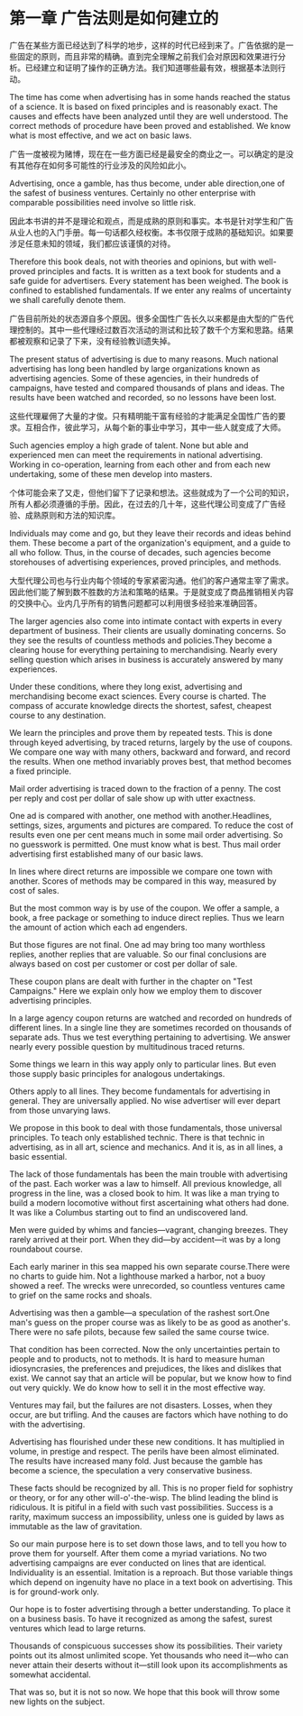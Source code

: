 # 第一章 广告法则是如何建立的 

广告在某些方面已经达到了科学的地步，这样的时代已经到来了。广告依据的是一些固定的原则，而且非常的精确。直到完全理解之前我们会对原因和效果进行分析。已经建立和证明了操作的正确方法。我们知道哪些最有效，根据基本法则行动。

The time has come when advertising has in some hands reached the status of a science. It is based on fixed principles and is reasonably
exact. The causes and effects have been analyzed until they are well understood. The correct methods of procedure have been proved and
established. We know what is most effective, and we act on basic laws.

广告一度被视为赌博，现在在一些方面已经是最安全的商业之一。可以确定的是没有其他存在如何多可能性的行业涉及的风险如此小。

Advertising, once a gamble, has thus become, under able direction,one of the safest of business ventures. Certainly no other enterprise
with comparable possibilities need involve so little risk.

因此本书讲的并不是理论和观点，而是成熟的原则和事实。本书是针对学生和广告从业人也的入门手册。每一句话都久经权衡。本书仅限于成熟的基础知识。如果要涉足任意未知的领域，我们都应该谨慎的对待。

Therefore this book deals, not with theories and opinions, but with well-proved principles and facts. It is written as a text book for
students and a safe guide for advertisers. Every statement has been weighed. The book is confined to established fundamentals. If we
enter any realms of uncertainty we shall carefully denote them.

广告目前所处的状态源自多个原因。很多全国性广告长久以来都是由大型的广告代理控制的。其中一些代理经过数百次活动的测试和比较了数千个方案和思路。结果都被观察和记录了下来，没有经验教训遗失掉。

The present status of advertising is due to many reasons. Much national advertising has long been handled by large organizations
known as advertising agencies. Some of these agencies, in their hundreds of campaigns, have tested and compared thousands of plans
and ideas. The results have been watched and recorded, so no lessons have been lost.

这些代理雇佣了大量的才俊。只有精明能干富有经验的才能满足全国性广告的要求。互相合作，彼此学习，从每个新的事业中学习，其中一些人就变成了大师。

Such agencies employ a high grade of talent. None but able and experienced men can meet the requirements in national advertising.
Working in co-operation, learning from each other and from each new undertaking, some of these men develop into masters.

个体可能会来了又走，但他们留下了记录和想法。这些就成为了一个公司的知识，所有人都必须遵循的手册。因此，在过去的几十年，这些代理公司变成了广告经验、成熟原则和方法的知识库。

Individuals may come and go, but they leave their records and ideas behind them. These become a part of the organization's equipment,
and a guide to all who follow. Thus, in the course of decades, such agencies become storehouses of advertising experiences, proved
principles, and methods.

大型代理公司也与行业内每个领域的专家紧密沟通。他们的客户通常主宰了需求。因此他们能了解到数不胜数的方法和策略的结果。于是就变成了商品推销相关内容的交换中心。业内几乎所有的销售问题都可以利用很多经验来准确回答。

The larger agencies also come into intimate contact with experts in every department of business. Their clients are usually dominating
concerns. So they see the results of countless methods and policies.They become a clearing house for everything pertaining to
merchandising. Nearly every selling question which arises in business is accurately answered by many experiences.


Under these conditions, where they long exist, advertising and merchandising become exact sciences. Every course is charted. The
compass of accurate knowledge directs the shortest, safest, cheapest course to any destination.

We learn the principles and prove them by repeated tests. This is done through keyed advertising, by traced returns, largely by the use
of coupons. We compare one way with many others, backward and forward, and record the results. When one method invariably proves
best, that method becomes a fixed principle.

Mail order advertising is traced down to the fraction of a penny. The cost per reply and cost per dollar of sale show up with utter
exactness.

One ad is compared with another, one method with another.Headlines, settings, sizes, arguments and pictures are compared. To
reduce the cost of results even one per cent means much in some mail order advertising. So no guesswork is permitted. One must
know what is best. Thus mail order advertising first established many of our basic laws.

In lines where direct returns are impossible we compare one town with another. Scores of methods may be compared in this way,
measured by cost of sales.

But the most common way is by use of the coupon. We offer a sample, a book, a free package or something to induce direct replies.
Thus we learn the amount of action which each ad engenders.

But those figures are not final. One ad may bring too many worthless replies, another replies that are valuable. So our final conclusions are
always based on cost per customer or cost per dollar of sale.

These coupon plans are dealt with further in the chapter on "Test Campaigns." Here we explain only how we employ them to discover
advertising principles.

In a large agency coupon returns are watched and recorded on hundreds of different lines. In a single line they are sometimes
recorded on thousands of separate ads. Thus we test everything pertaining to advertising. We answer nearly every possible question
by multitudinous traced returns.

Some things we learn in this way apply only to particular lines. But even those supply basic principles for analogous undertakings.

Others apply to all lines. They become fundamentals for advertising in general. They are universally applied. No wise advertiser will ever
depart from those unvarying laws.

We propose in this book to deal with those fundamentals, those universal principles. To teach only established technic. There is that
technic in advertising, as in all art, science and mechanics. And it is, as in all lines, a basic essential.

The lack of those fundamentals has been the main trouble with advertising of the past. Each worker was a law to himself. All previous knowledge, all progress in the line, was a closed book to
him. It was like a man trying to build a modern locomotive without first ascertaining what others had done. It was like a Columbus starting out to find an undiscovered land.


Men were guided by whims and fancies—vagrant, changing breezes. They rarely arrived at their port. When they did—by accident—it
was by a long roundabout course.

Each early mariner in this sea mapped his own separate course.There were no charts to guide him. Not a lighthouse marked a
harbor, not a buoy showed a reef. The wrecks were unrecorded, so countless ventures came to grief on the same rocks and shoals.

Advertising was then a gamble—a speculation of the rashest sort.One man's guess on the proper course was as likely to be as good as
another's. There were no safe pilots, because few sailed the same course twice.

That condition has been corrected. Now the only uncertainties pertain to people and to products, not to methods. It is hard to
measure human idiosyncrasies, the preferences and prejudices, the likes and dislikes that exist. We cannot say that an article will be
popular, but we know how to find out very quickly. We do know how to sell it in the most effective way.

Ventures may fail, but the failures are not disasters. Losses, when they occur, are but trifling. And the causes are factors which have
nothing to do with the advertising.

Advertising has flourished under these new conditions. It has multiplied in volume, in prestige and respect. The perils have been
almost eliminated. The results have increased many fold. Just because the gamble has become a science, the speculation a very
conservative business.

These facts should be recognized by all. This is no proper field for sophistry or theory, or for any other will-o'-the-wisp. The blind
leading the blind is ridiculous. It is pitiful in a field with such vast possibilities. Success is a rarity, maximum success an impossibility,
unless one is guided by laws as immutable as the law of gravitation.

So our main purpose here is to set down those laws, and to tell you how to prove them for yourself. After them come a myriad
variations. No two advertising campaigns are ever conducted on lines that are identical. Individuality is an essential. Imitation is a
reproach. But those variable things which depend on ingenuity have no place in a text book on advertising. This is for ground-work only.

Our hope is to foster advertising through a better understanding. To place it on a business basis. To have it recognized as among the
safest, surest ventures which lead to large returns.

Thousands of conspicuous successes show its possibilities. Their variety points out its almost unlimited scope. Yet thousands who
need it—who can never attain their deserts without it—still look upon its accomplishments as somewhat accidental.

That was so, but it is not so now. We hope that this book will throw some new lights on the subject.
